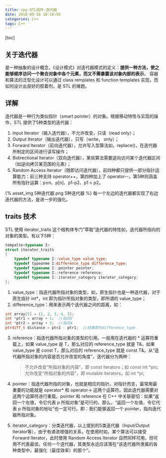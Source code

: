 ```yaml
---
title: cpp-STL组件-迭代器
date: 2018-05-18 10:16:55
categories: C++
tags: C++
---
```

[toc]
## 关于迭代器
是一种抽象的设计概念，《设计模式》对迭代器模式的定义：**提供一种方法，使之能够顺序访问一个聚合对象中各个元素，而又不需暴露该对象内部的表示**。
容器和算法的泛型化设计可以通过 class remplates 和 function templates 实现，而如何设计出良好的胶着剂，是 STL 的难题。

## 详解
迭代器是一种行为类似指针（smart pointer）的对象。根据移动特性与实现的操作，STL 提供了5种类型的迭代器：
1. Input Iterator（输入迭代器），不允许改变，只读（read only）；
2. Output Iterator（输出迭代器），只写（write， only）；
3. Forward Iterator（前向迭代器），允许写入型算法如，replace()，在迭代器所制定的区间进行读写操作；
4. Bidirectional Iterator（双向迭代器），某些算法需要逆向访问某个迭代器区间（如逆向拷贝某范围的元素）；
5. Random Access Iterator（随即访问迭代器），前四种都只提供一部分指针运算能力：前三种支持 operator++，第四种加上了 operator--，第5种则涵盖所有指针运算：p±n、p[n]、p1-p2、p1 < p2。

{% asset_img 5种迭代器.png 5种迭代器 %}
每一个左边的迭代器都实现了右边迭代器的方法，是进一步的强化。

## traits 技术
STL 使用 iterator_traits 这个结构体专门“萃取”迭代器的特性如，迭代器所指向的对象的类型。有以下5种：
```c++
tempalte<typename I>  
struct iterator_traits  
{  
    typedef typename I::value_type value_type;  
    typedef typeanme I:difference_type difference_type;  
    typedef typename I::pointer pointer;  
    typedef typename I::reference reference;  
    typedef typename I::iterator_category iterator_category;  
};  
```

1. value_type：指迭代器所指对象的类型，如，原生指针也是一种迭代器，对于原生指针 int*，int 即为指针所指对象的类型，即所谓的 value_type；
2. difference_type：用来表示两个迭代器之间的距离，如：
```c++
int array[5] = {1, 2, 3, 4, 5};  
int *ptr1 = array + 1;  //指向2  
int *ptr2 = array + 3;  //指向4  
ptrdiff_t distance = ptr2 - ptr1;  //结果即为difference_type
```
3. reference：指迭代器所指对象的类型的引用。一般用在迭代器的 * 运算符重载上，如果 value_type 是 T，那么对应的 reference_type 就是 T&，如果value_type 是 const T，那么对应的 reference_type 就是 const T&。从“迭代器所指对象的内容是否允许改变的角度”，迭代器分为两种：
    > 不允许改变“所指对象的内容”，即 const iterators；如 const int *pic;
    > 允许改变“所指对象的内容”，即 mutable iterators，如 int *pi;
4. pointer：指迭代器所指的对象，也就是相应的指针。对指针而言，最常用最重要的功能就是 operator* 和 operator-> 这两个运算符。因此迭代器需要对这两个运算符进行重载。pointer 和 reference 在 C++ 中关联密切：如果“返回一个左值，令它代表 p 所指对象”是可行的，那么，“返回一个左值，令它代表 p 所指对象的地址”也一定可行。即：我们能够返回一个 pointer，指向迭代器所指对象。

5. iterator_category：分类迭代器，以上提到的5类迭代器（Input/Output Iterator等），由于有递进增强的关系，在使用时如，某个算法可以接受 Forward Iterator，此时使用 Random Access Iterator 自然同样可用，但可用不代表最佳。任何一个迭代器，其类型永远应该落在“该迭代器所隶属的各种类型中，最强化（最佳效率）的那个”。